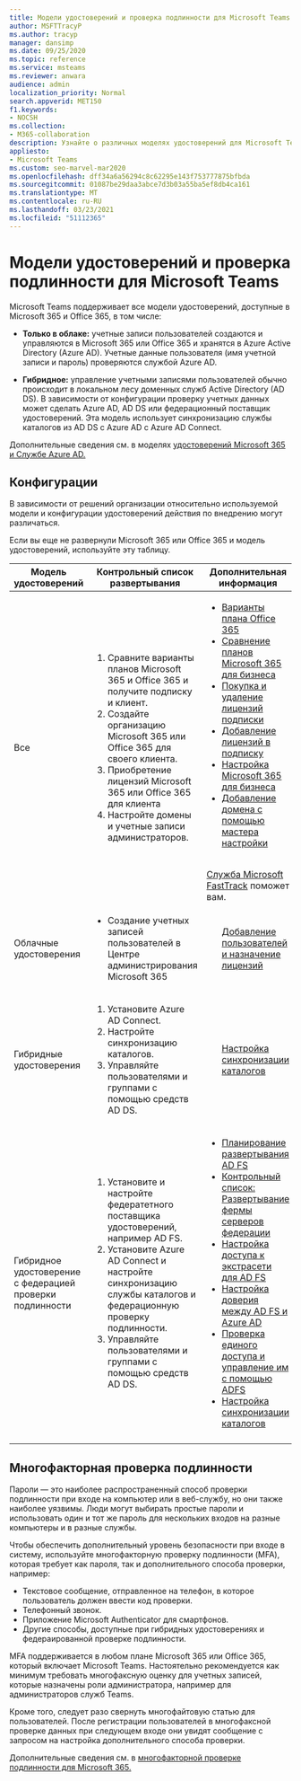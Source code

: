 ```yaml
---
title: Модели удостоверений и проверка подлинности для Microsoft Teams
author: MSFTTracyP
ms.author: tracyp
manager: dansimp
ms.date: 09/25/2020
ms.topic: reference
ms.service: msteams
ms.reviewer: anwara
audience: admin
localization_priority: Normal
search.appverid: MET150
f1.keywords:
- NOCSH
ms.collection:
- M365-collaboration
description: Узнайте о различных моделях удостоверений для Microsoft Teams, таких как облачные и гибридные. а также о многофакторной проверке подлинности.
appliesto:
- Microsoft Teams
ms.custom: seo-marvel-mar2020
ms.openlocfilehash: dff34a6a56294c8c62295e143f753777875bfbda
ms.sourcegitcommit: 01087be29daa3abce7d3b03a55ba5ef8db4ca161
ms.translationtype: MT
ms.contentlocale: ru-RU
ms.lasthandoff: 03/23/2021
ms.locfileid: "51112365"
---
```

# <a name="identity-models-and-authentication-for-microsoft-teams"></a>Модели удостоверений и проверка подлинности для Microsoft Teams

Microsoft Teams поддерживает все модели удостоверений, доступные в Microsoft 365 и Office 365, в том числе:

- **Только в облаке:** учетные записи пользователей создаются и управляются в Microsoft 365 или Office 365 и хранятся в Azure Active Directory (Azure AD). Учетные данные пользователя (имя учетной записи и пароль) проверяются службой Azure AD.

- **Гибридное:** управление учетными записями пользователей обычно происходит в локальном лесу доменных служб Active Directory (AD DS). В зависимости от конфигурации проверку учетных данных может сделать Azure AD, AD DS или федерационный поставщик удостоверений. Эта модель использует синхронизацию службы каталогов из AD DS с Azure AD с Azure AD Connect.

Дополнительные сведения см. в моделях [удостоверений Microsoft 365 и Службе Azure AD.](/microsoft-365/enterprise/about-microsoft-365-identity)

## <a name="configurations"></a>Конфигурации

В зависимости от решений организации относительно используемой модели и конфигурации удостоверений действия по внедрению могут различаться.

Если вы еще не развернули Microsoft 365 или Office 365 и модель удостоверений, используйте эту таблицу. 

|Модель удостоверений |Контрольный список развертывания  |Дополнительная информация  |
|---------|---------|---------|
|Все     |<ol type="1"><li>Сравните варианты планов Microsoft 365 и Office 365 и получите подписку и клиент.</li><li>Создайте организацию Microsoft 365 или Office 365 для своего клиента.</li><li>Приобретение лицензий Microsoft 365 или Office 365 для клиента</li><li>Настройте домены и учетные записи администраторов.</li></ol>  |<ul><li>[Варианты плана Office 365](/office365/servicedescriptions/office-365-platform-service-description/office-365-plan-options)</li><li>[Сравнение планов Microsoft 365 для бизнеса](https://go.microsoft.com/fwlink/?linkid=854617)</li><li>[Покупка и удаление лицензий подписки](https://support.office.com/article/Buy-licenses-for-your-Office-365-for-business-subscription-36081d8d-b3fa-4948-8c34-e217bba825e1)</li><li>[Добавление лицензий в подписку](https://support.office.com/article/Add-licenses-to-a-subscription-paid-for-using-a-product-key-4fb4bd7e-3920-4ce0-98fb-0c06e3fedf53)</li><li>[Настройка Microsoft 365 для бизнеса](https://support.office.com/Article/set-up-Office-365-for-business-6a3a29a0-e616-4713-99d1-15eda62d04fa)</li><li>[Добавление домена с помощью мастера настройки](https://support.office.com/article/Add-users-and-domain-with-the-setup-wizard-6383f56d-3d09-4dcb-9b41-b5f5a5efd611)</li></ul><br>[Служба Microsoft FastTrack](https://www.microsoft.com/fasttrack/microsoft-365) поможет вам.  |
|Облачные удостоверения     |<ul><li>Создание учетных записей пользователей в Центре администрирования Microsoft 365</li></ul> |<ul style="list-style-type:none"><li>[Добавление пользователей и назначение лицензий](https://support.office.com/article/Add-users-individually-or-in-bulk-to-Office-365-Admin-Help-1970f7d6-03b5-442f-b385-5880b9c256ec)</li></ul> |
|Гибридные удостоверения     |<ol type="1"><li>Установите Azure AD Connect.</li><li>Настройте синхронизацию каталогов.</li><li>Управляйте пользователями и группами с помощью средств AD DS.</li></ol> |<ul style="list-style-type:none"><li>[Настройка синхронизации каталогов](/microsoft-365/enterprise/set-up-directory-synchronization)</li></ul> |
|Гибридное удостоверение с федерацией проверки подлинности    |<ol type="1"><li>Установите и настройте федератетного поставщика удостоверений, например AD FS.</li><li>Установите Azure AD Connect и настройте синхронизацию службы каталогов и федерационную проверку подлинности.</li><li>Управляйте пользователями и группами с помощью средств AD DS.</li></ol> |<ul><li>[Планирование развертывания AD FS](/previous-versions/azure/azure-services/dn151324(v=azure.100))</li><li>[Контрольный список: Развертывание фермы серверов федерации](/previous-versions/azure/azure-services/dn528856(v=azure.100))</li><li>[Настройка доступа к экстрасети для AD FS](/previous-versions/azure/azure-services/dn528859(v=azure.100))</li><li>[Настройка доверия между AD FS и Azure AD](/previous-versions/azure/azure-services/jj205461(v=azure.100))</li><li>[Проверка единого доступа и управление им с помощью ADFS](/previous-versions/azure/azure-services/jj151809(v=azure.100))</li><li>[Настройка синхронизации каталогов](/microsoft-365/enterprise/set-up-directory-synchronization)</li></ul> |
||||

## <a name="multi-factor-authentication"></a>Многофакторная проверка подлинности

Пароли — это наиболее распространенный способ проверки подлинности при входе на компьютер или в веб-службу, но они также наиболее уязвимы. Люди могут выбирать простые пароли и использовать один и тот же пароль для нескольких входов на разные компьютеры и в разные службы. 

Чтобы обеспечить дополнительный уровень безопасности при входе в систему, используйте многофакторную проверку подлинности (MFA), которая требует как пароля, так и дополнительного способа проверки, например:

- Текстовое сообщение, отправленное на телефон, в которое пользователь должен ввести код проверки.
- Телефонный звонок.
- Приложение Microsoft Authenticator для смартфонов.
- Другие способы, доступные при гибридных удостоверениях и федераированной проверке подлинности.

MFA поддерживается в любом плане Microsoft 365 или Office 365, который включает Microsoft Teams. Настоятельно рекомендуется как минимум требовать многофаксную оценку для [](/microsoft-365/admin/add-users/about-admin-roles?view=o365-worldwide)учетных записей, которые назначены роли администратора, например для администраторов служб Teams.

Кроме того, следует разо свернуть многофайтовую статью для пользователей. После регистрации пользователей в многофаксной проверке данных при следующем входе они увидят сообщение с запросом на настройка дополнительного способа проверки. 

Дополнительные сведения см. в [многофакторной проверке подлинности для Microsoft 365.](/microsoft-365/admin/security-and-compliance/multi-factor-authentication-microsoft-365)